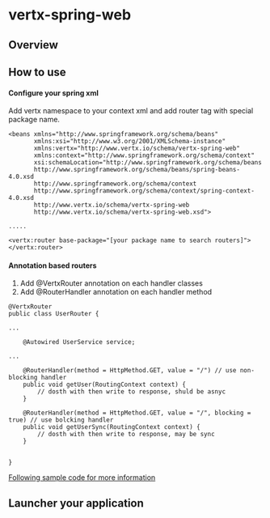 # vertx-spring-web

## Overview


## How to use

#### Configure your spring xml

Add vertx namespace to your context xml and add router tag with special package name.

```
<beans xmlns="http://www.springframework.org/schema/beans"
       xmlns:xsi="http://www.w3.org/2001/XMLSchema-instance"
       xmlns:vertx="http://www.vertx.io/schema/vertx-spring-web"
       xmlns:context="http://www.springframework.org/schema/context"
       xsi:schemaLocation="http://www.springframework.org/schema/beans
       http://www.springframework.org/schema/beans/spring-beans-4.0.xsd
       http://www.springframework.org/schema/context
	   http://www.springframework.org/schema/context/spring-context-4.0.xsd
       http://www.vertx.io/schema/vertx-spring-web
       http://www.vertx.io/schema/vertx-spring-web.xsd">  
         
.....

<vertx:router base-package="[your package name to search routers]"></vertx:router>
```

#### Annotation based routers

1. Add @VertxRouter annotation on each handler classes
1. Add @RouterHandler annotation on each handler method

```
@VertxRouter
public class UserRouter {

...

    @Autowired UserService service;

...

    @RouterHandler(method = HttpMethod.GET, value = "/") // use non-blocking handler
    public void getUser(RoutingContext context) {
        // dosth with then write to response, shuld be asnyc
    }
    
    @RouterHandler(method = HttpMethod.GET, value = "/", blocking = true) // use bolcking handler
    public void getUserSync(RoutingContext context) {
        // dosth with then write to response, may be sync
    }
   
    
}
```

[Following sample code for more information](https://github.com/guoyu511/vertx-spring-web/blob/master/src/test/java/io/vertx/ext/spring/TestRouter.java)


## Launcher your application


